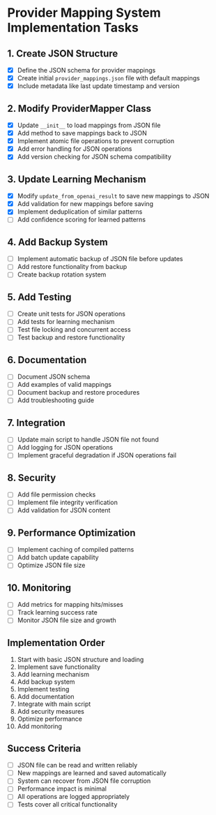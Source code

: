 # Provider Mapping System Implementation Tasks

## 1. Create JSON Structure
- [x] Define the JSON schema for provider mappings
- [x] Create initial `provider_mappings.json` file with default mappings
- [x] Include metadata like last update timestamp and version

## 2. Modify ProviderMapper Class
- [x] Update `__init__` to load mappings from JSON file
- [x] Add method to save mappings back to JSON
- [x] Implement atomic file operations to prevent corruption
- [x] Add error handling for JSON operations
- [x] Add version checking for JSON schema compatibility

## 3. Update Learning Mechanism
- [x] Modify `update_from_openai_result` to save new mappings to JSON
- [x] Add validation for new mappings before saving
- [x] Implement deduplication of similar patterns
- [ ] Add confidence scoring for learned patterns

## 4. Add Backup System
- [ ] Implement automatic backup of JSON file before updates
- [ ] Add restore functionality from backup
- [ ] Create backup rotation system

## 5. Add Testing
- [ ] Create unit tests for JSON operations
- [ ] Add tests for learning mechanism
- [ ] Test file locking and concurrent access
- [ ] Test backup and restore functionality

## 6. Documentation
- [ ] Document JSON schema
- [ ] Add examples of valid mappings
- [ ] Document backup and restore procedures
- [ ] Add troubleshooting guide

## 7. Integration
- [ ] Update main script to handle JSON file not found
- [ ] Add logging for JSON operations
- [ ] Implement graceful degradation if JSON operations fail

## 8. Security
- [ ] Add file permission checks
- [ ] Implement file integrity verification
- [ ] Add validation for JSON content

## 9. Performance Optimization
- [ ] Implement caching of compiled patterns
- [ ] Add batch update capability
- [ ] Optimize JSON file size

## 10. Monitoring
- [ ] Add metrics for mapping hits/misses
- [ ] Track learning success rate
- [ ] Monitor JSON file size and growth

## Implementation Order
1. Start with basic JSON structure and loading
2. Implement save functionality
3. Add learning mechanism
4. Add backup system
5. Implement testing
6. Add documentation
7. Integrate with main script
8. Add security measures
9. Optimize performance
10. Add monitoring

## Success Criteria
- [ ] JSON file can be read and written reliably
- [ ] New mappings are learned and saved automatically
- [ ] System can recover from JSON file corruption
- [ ] Performance impact is minimal
- [ ] All operations are logged appropriately
- [ ] Tests cover all critical functionality 